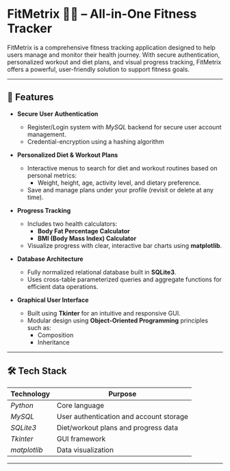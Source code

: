 # FitMetrix 🏋️‍♂️ – All-in-One Fitness Tracker 

FitMetrix is a comprehensive fitness tracking application designed to help users manage and monitor their health journey. With secure authentication, personalized workout and diet plans, and visual progress tracking, FitMetrix offers a powerful, user-friendly solution to support fitness goals.

---

## 🚀 Features

- **Secure User Authentication**  
  - Register/Login system with *MySQL* backend for secure user account management.
  - Credential-encryption using a hashing algorithm

- **Personalized Diet & Workout Plans**  
  - Interactive menus to search for diet and workout routines based on personal metrics:
    - Weight, height, age, activity level, and dietary preference.
  - Save and manage plans under your profile (revisit or delete at any time).

- **Progress Tracking**  
  - Includes two health calculators:
    - **Body Fat Percentage Calculator**
    - **BMI (Body Mass Index) Calculator**
  - Visualize progress with clear, interactive bar charts using **matplotlib**.

- **Database Architecture**  
  - Fully normalized relational database built in **SQLite3**.
  - Uses cross-table parameterized queries and aggregate functions for efficient data operations.

- **Graphical User Interface**  
  - Built using **Tkinter** for an intuitive and responsive GUI.
  - Modular design using **Object-Oriented Programming** principles such as:
    - Composition
    - Inheritance

---

## 🛠️ Tech Stack

| Technology | Purpose |
|------------|---------|
| *Python*     | Core language |
| *MySQL*      | User authentication and account storage |
| *SQLite3*    | Diet/workout plans and progress data |
| *Tkinter*    | GUI framework |
| *matplotlib* | Data visualization |

---
